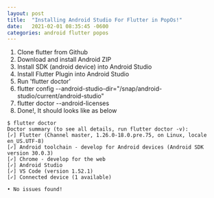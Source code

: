 ```yaml
---
layout: post
title:  "Installing Android Studio For Flutter in PopOs!"
date:   2021-02-01 08:35:45 -0600
categories: android flutter popos
---
```


1. Clone flutter from Github
2. Download and install Android ZIP
3. Install SDK (android device) into Android Studio
4. Install Flutter Plugin into Android Studio
5. Run 'flutter doctor'
6. flutter config --android-studio-dir="/snap/android-studio/current/android-studio"
7. flutter doctor --android-licenses
8. Done!, It should looks like as below

```
$ flutter doctor                   
Doctor summary (to see all details, run flutter doctor -v):
[✓] Flutter (Channel master, 1.26.0-18.0.pre.75, on Linux, locale en_US.UTF-8)
[✓] Android toolchain - develop for Android devices (Android SDK version 30.0.3)
[✓] Chrome - develop for the web
[✓] Android Studio
[✓] VS Code (version 1.52.1)
[✓] Connected device (1 available)

• No issues found!
````
